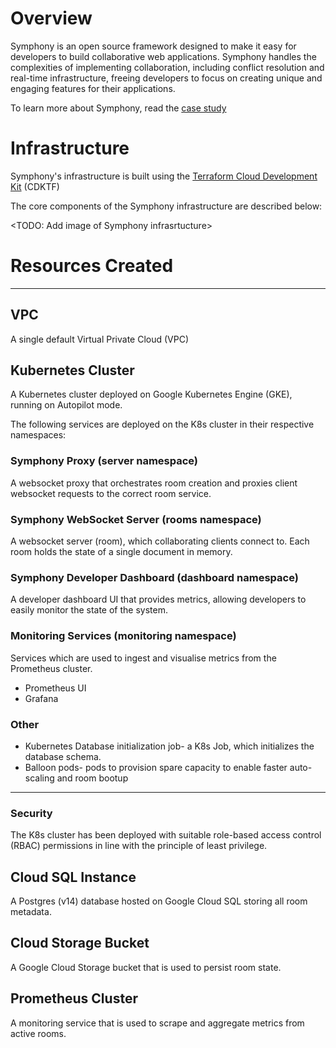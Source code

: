 # Overview

Symphony is an open source framework designed to make it easy for developers to build collaborative web applications. Symphony handles the complexities of implementing collaboration, including conflict resolution and real-time infrastructure, freeing developers to focus on creating unique and engaging features for their applications.

To learn more about Symphony, read the [case study](#case-study)

# Infrastructure

Symphony's infrastructure is built using the [Terraform Cloud Development Kit](https://developer.hashicorp.com/terraform/cdktf) (CDKTF)

The core components of the Symphony infrastructure are described below:

<TODO: Add image of Symphony infrasrtucture>

# Resources Created
---

## VPC

A single default Virtual Private Cloud (VPC)

## Kubernetes Cluster

A Kubernetes cluster deployed on Google Kubernetes Engine (GKE), running on Autopilot mode.

The following services are deployed on the K8s cluster in their respective namespaces:

### Symphony Proxy (server namespace)

A websocket proxy that orchestrates room creation and proxies client websocket requests to the correct room service.

### Symphony WebSocket Server (rooms namespace)

A websocket server (room), which collaborating clients connect to. Each room holds the state of a single document in memory.

### Symphony Developer Dashboard (dashboard namespace)

A developer dashboard UI that provides metrics, allowing developers to easily monitor the state of the system.

### Monitoring Services (monitoring namespace)

Services which are used to ingest and visualise metrics from the Prometheus cluster.

- Prometheus UI
- Grafana

### Other

- Kubernetes Database initialization job- a K8s Job, which initializes the database schema.
- Balloon pods- pods to provision spare capacity to enable faster auto-scaling and room bootup
---
### Security

The K8s cluster has been deployed with suitable role-based access control (RBAC) permissions in line with the principle of least privilege.

## Cloud SQL Instance

A Postgres (v14) database hosted on Google Cloud SQL storing all room metadata.

## Cloud Storage Bucket

A Google Cloud Storage bucket that is used to persist room state.

## Prometheus Cluster

A monitoring service that is used to scrape and aggregate metrics from active rooms.


